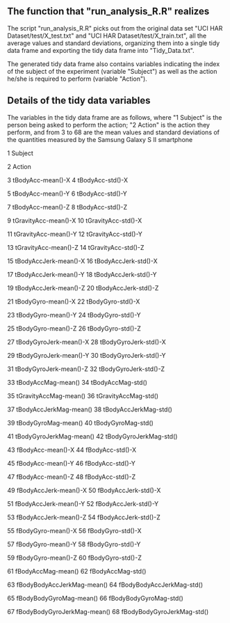 
## The function that "run_analysis_R.R" realizes

The script "run_analysis_R.R" picks out from the original data set "UCI HAR Dataset/test/X_test.txt" and "UCI HAR Dataset/test/X_train.txt", all the average values and standard deviations, organizing them into a single tidy data frame and exporting the tidy data frame into "Tidy_Data.txt". 

The generated tidy data frame also contains variables indicating the index of the subject of the experiment (variable "Subject") as well as the action he/she is required to perform (variable "Action").




## Details of the tidy data variables

The variables in the tidy data frame are as follows, where "1 Subject" is the person being asked to perform the action; "2 Action" is the action they perform, and from 3 to 68 are the mean values and standard deviations of the quantities measured by the Samsung Galaxy S II smartphone

1 Subject

2 Action

3 tBodyAcc-mean()-X
4 tBodyAcc-std()-X

5 tBodyAcc-mean()-Y
6 tBodyAcc-std()-Y

7 tBodyAcc-mean()-Z
8 tBodyAcc-std()-Z

9 tGravityAcc-mean()-X
10 tGravityAcc-std()-X

11 tGravityAcc-mean()-Y
12 tGravityAcc-std()-Y

13 tGravityAcc-mean()-Z
14 tGravityAcc-std()-Z

15 tBodyAccJerk-mean()-X
16 tBodyAccJerk-std()-X

17 tBodyAccJerk-mean()-Y
18 tBodyAccJerk-std()-Y

19 tBodyAccJerk-mean()-Z
20 tBodyAccJerk-std()-Z

21 tBodyGyro-mean()-X
22 tBodyGyro-std()-X

23 tBodyGyro-mean()-Y
24 tBodyGyro-std()-Y

25 tBodyGyro-mean()-Z
26 tBodyGyro-std()-Z

27 tBodyGyroJerk-mean()-X
28 tBodyGyroJerk-std()-X

29 tBodyGyroJerk-mean()-Y
30 tBodyGyroJerk-std()-Y

31 tBodyGyroJerk-mean()-Z
32 tBodyGyroJerk-std()-Z

33 tBodyAccMag-mean()
34 tBodyAccMag-std()

35 tGravityAccMag-mean()
36 tGravityAccMag-std()

37 tBodyAccJerkMag-mean()
38 tBodyAccJerkMag-std()

39 tBodyGyroMag-mean()
40 tBodyGyroMag-std()

41 tBodyGyroJerkMag-mean()
42 tBodyGyroJerkMag-std()

43 fBodyAcc-mean()-X
44 fBodyAcc-std()-X

45 fBodyAcc-mean()-Y
46 fBodyAcc-std()-Y

47 fBodyAcc-mean()-Z
48 fBodyAcc-std()-Z

49 fBodyAccJerk-mean()-X
50 fBodyAccJerk-std()-X

51 fBodyAccJerk-mean()-Y
52 fBodyAccJerk-std()-Y

53 fBodyAccJerk-mean()-Z
54 fBodyAccJerk-std()-Z

55 fBodyGyro-mean()-X
56 fBodyGyro-std()-X

57 fBodyGyro-mean()-Y
58 fBodyGyro-std()-Y

59 fBodyGyro-mean()-Z
60 fBodyGyro-std()-Z

61 fBodyAccMag-mean()
62 fBodyAccMag-std()

63 fBodyBodyAccJerkMag-mean()
64 fBodyBodyAccJerkMag-std()

65 fBodyBodyGyroMag-mean()
66 fBodyBodyGyroMag-std()

67 fBodyBodyGyroJerkMag-mean()
68 fBodyBodyGyroJerkMag-std()
